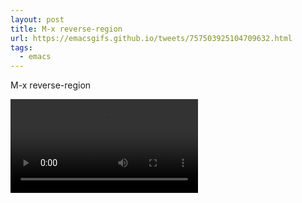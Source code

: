 ```yaml
---
layout: post
title: M-x reverse-region
url: https://emacsgifs.github.io/tweets/757503925104709632.html
tags:
  - emacs
---
```


M-x reverse-region

<video controls autoplay>
  <source src="/public/videos/757503925104709632.mp4" type="video/mp4">
    Sorry your browser does not support the video tag, maybe time to upgrade?
</video>

